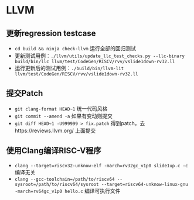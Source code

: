 # LLVM

## 更新regression testcase

- `cd build && ninja check-llvm` 运行全部的回归测试
- 更新测试用例：`./llvm/utils/update_llc_test_checks.py --llc-binary build/bin/llc llvm/test/CodeGen/RISCV/rvv/vslide1down-rv32.ll`
- 运行更新后的测试用例：`./build/bin/llvm-lit llvm/test/CodeGen/RISCV/rvv/vslide1down-rv32.ll`

## 提交Patch

- `git clang-format HEAD~1` 统一代码风格
- `git commit --amend -a` 如果有变动则提交
- `git diff HEAD~1 -U999999 > fix.patch` 得到patch，去https://reviews.llvm.org/ 上面提交

## 使用Clang编译RISC-V程序

- `clang --target=riscv32-unknow-elf -march=rv32gc_v1p0 slide1up.c -c` 编译无关
- `clang --gcc-toolchain=/path/to/riscv64 --sysroot=/path/to/riscv64/sysroot --target=riscv64-unknow-linux-gnu -march=rv64gc_v1p0 hello.c` 编译可执行文件
